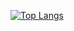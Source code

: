 [![Top Langs](https://github-readme-stats.vercel.app/api/top-langs/?username=ilefM&layout=compact&theme=react)](https://github.com/ilefM)
